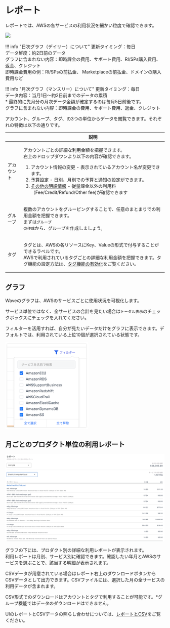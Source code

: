 # レポート

レポートでは、AWSの各サービスの利用状況を細かい粒度で確認できます。

![](../../assets/wave/2021-09-07_17.10.19.gif)

!!! info "日次グラフ（デイリー）について"
    更新タイミング：毎日  
    データ鮮度：約2日前のデータ  
    グラフに含まれない内容：即時課金の費用、サポート費用、RI/SPs購入費用、返金、クレジット  
    即時課金費用の例：RI/SPsの前払金、 Marketplaceの前払金、ドメインの購入費用など

!!! info "月次グラフ（マンスリー）について"
    更新タイミング：毎日  
    データ内容：当月1日〜約2日前までのデータの累積  
    \* 最終的に先月分の月次データ金額が確定するのは毎月5日前後です。  
    グラフに含まれない内容：即時課金の費用、サポート費用、返金、クレジット

アカウント、グループ、タグ、の3つの単位からデータを閲覧できます。それぞれの特徴は以下の通りです。

|       | 説明                                                                                                                                                                                                                                                                                                                                                                                         |
| ----- | ------------------------------------------------------------------------------------------------------------------------------------------------------------------------------------------------------------------------------------------------------------------------------------------------------------------------------------------------------------------------------------------ |
| アカウント | <p>アカウントごとの詳細な利用金額を把握できます。 <br>右上のドロップダウンより以下の内容が確認できます。</p><ol><li>アカウント情報の変更 - 表示されているアカウント名が変更できます。</li><li><a href="https://docs.alphaus.cloud/v/wave/alphaus-wave-aws/aws-detail/budget">予算設定</a> - 日別、月別での予算と通知の設定ができます。</li><li><a href="https://docs.alphaus.cloud/v/wave/alphaus-wave-aws/aws-detail/fee">その他の明細情報</a> - 従量課金以外の利用料（Fee/Credit/Refund/Other fee)が確認できます</li></ol> |
| グループ  | <p>複数のアカウントをグルーピングすることで、任意のまとまりでの利用金額を把握できます。<br>まずは<code>グループ の作成</code>から、グループを作成しましょう。</p>                                                                                                                                                                                                                                                                                              |
| タグ    | <p>タグとは、AWSの各リソースにKey、Valueの形式で付与することができるラベルです。<br>AWSで利用されているタグごとの詳細な利用金額を把握できます。タグ機能の設定方法は、<a href="https://docs.alphaus.cloud/v/wave/alphaus-wave-aws/aws-detail/tag">タグ機能の有効化</a>をご覧ください。</p>                                                                                                                                                                                          |

## グラフ

Waveのグラフは、AWSのサービスごとに使用状況を可視化します。

サービス単位ではなく、全サービスの合計を見たい場合は`トータル表示`のチェックボックスにチェックを入れてください。

フィルターを活用すれば、自分が見たいデータだけをグラフに表示できます。デフォルトでは、利用されている上位10個が選択されている状態です。

![](../../assets/wave/ss_2018-11-26_15.44.35.png)

## 月ごとのプロダクト単位の利用レポート

![](../../assets/wave/Wave-2_1.png)

グラフの下には、プロダクト別の詳細な利用レポートが表示されます。\
利用レポートは月別、サービス別に確認できます。確認したい年月とAWSのサービスを選ぶことで、該当する明細が表示されます。

CSVデータが用意されている場合はレポート右上のダウンロードボタンからCSVデータとして出力できます。CSVファイルには、選択した月の全サービスの利用データが含まれます。

CSV形式でのダウンロードはアカウントとタグで利用することが可能です。\*グループ機能ではデータのダウンロードはできません。

UIのレポートとCSVデータの照らし合わせについては、[レポートとCSV](https://docs.alphaus.cloud/v/wave/alphaus-wave-aws/aws-detail/reportcsv)をご覧ください。
